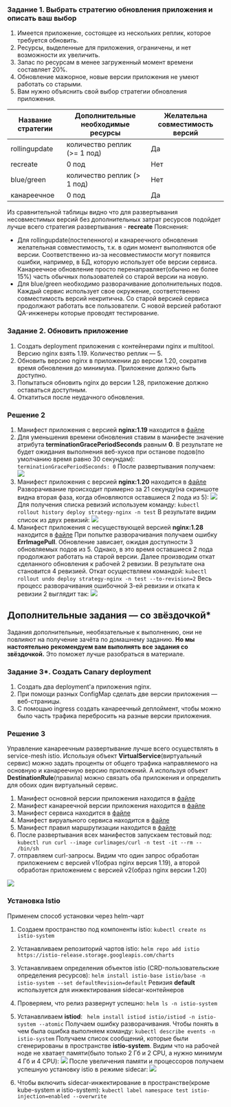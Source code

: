 ### Задание 1. Выбрать стратегию обновления приложения и описать ваш выбор

1. Имеется приложение, состоящее из нескольких реплик, которое требуется обновить.
2. Ресурсы, выделенные для приложения, ограничены, и нет возможности их увеличить.
3. Запас по ресурсам в менее загруженный момент времени составляет 20%.
4. Обновление мажорное, новые версии приложения не умеют работать со старыми.
5. Вам нужно объяснить свой выбор стратегии обновления приложения.

| Название стратегии       |  Дополнительные необходимые ресурсы | Желательна совместимость версий |
|--------------------------|-------------------------------------|---------------------------------|  
| rollingupdate            |  количество реплик (>= 1 под)       |     Да                          | 
| recreate                 |     0 под                           |     Нет                         |
| blue/green               |   количество реплик (> 1 под)       |     Нет                         |
| канареечное              |     0 под                           |     Да                          |

Из сравнительной таблицы видно что для развертывания несовместимых версий без дополнительных затрат ресурсов подойдет лучше всего стратегия развертывания - **recreate**
Пояснения: 
- Для rollingupdate(постепенного) и канареечного обновления желательная совместимость, т.к. в один момент выполняются обе версии. Соответственно из-за несовместимости могут появится ошибки, например, в БД, которую использует обе версии сервиса. Канареечное обновление просто перенаправляет(обычно не более 15%)  часть обычных пользователей со старой версии на новую.
- Для blue/green необходимо разворачивание дополнительных подов. Каждый сервис использует свое окружение, соответственно совместимость версий некритична. Со старой версией сервиса продолжают работать все пользователи. С новой версией работают QA-инженеры которые проводят тестирование.
 

### Задание 2. Обновить приложение

1. Создать deployment приложения с контейнерами nginx и multitool. Версию nginx взять 1.19. Количество реплик — 5.
2. Обновить версию nginx в приложении до версии 1.20, сократив время обновления до минимума. Приложение должно быть доступно.
3. Попытаться обновить nginx до версии 1.28, приложение должно оставаться доступным.
4. Откатиться после неудачного обновления.

### Решение 2

1. Манифест приложения с версией **nginx:1.19** находится в [файле](manifests/strategy-nginx.yaml)
2. Для уменьшения времени обновления ставим в манифесте значение атрибута **terminationGracePeriodSeconds** равным **0**. В результате не будет ожидания выполнения веб-хуков при останове подов(по умолчанию время равно 30 секундам):
   ```terminationGracePeriodSeconds: 0```
   После развертывания получаем:
   <img src='images/deploywith5replica1.png'/>
3. Манифест приложения с версией **nginx:1.20** находится в [файле](manifests/strategy-nginx2.yaml)
   Разворачивание происходит примерно за 21 секунду(на скриншоте видна вторая фаза, когда обновляются оставшиеся 2 пода из 5):
   <img src='images/deploywith5replica2.png'/>
   Для получения списка ревизий используем команду:
   ```kubectl rollout history deploy strategy-nginx -n test```
   В результате видим список из двух ревизий:
   <img src='images/rollouthistory.png'/>
4. Манифест приложения с несуществующей версией **nginx:1.28** находится в [файле](manifests/strategy-nginx3.yaml)
   При попытке разворачивания получаем ошибку **ErrImagePull**. Обновление зависает, ожидая доступности 3 обновляемых подов из 5. Однако, в это время оставшиеся 2 пода продолжают работать на старой версии. Далее производим откат сделанного обновления к рабочей 2 ревизии. В результате она становится 4 ревизией. Откат осуществляем командой:
   ```kubectl rollout undo deploy strategy-nginx -n test --to-revision=2```
   Весь процесс разворачивания ошибочной 3-ей ревизии и отката к ревизии 2 выглядит так:
   <img src='images/rolloutundo.png'/>


## Дополнительные задания — со звёздочкой*

Задания дополнительные, необязательные к выполнению, они не повлияют на получение зачёта по домашнему заданию. **Но мы настоятельно рекомендуем вам выполнять все задания со звёздочкой.** Это поможет лучше разобраться в материале.   

### Задание 3*. Создать Canary deployment

1. Создать два deployment'а приложения nginx.
2. При помощи разных ConfigMap сделать две версии приложения — веб-страницы.
3. С помощью ingress создать канареечный деплоймент, чтобы можно было часть трафика перебросить на разные версии приложения.

### Решение 3

Управление канареечным развертывание лучше всего осуществлять в service-mesh istio. 
Используя объект **VirtualService**(виртуальный сервис) можно задать проценты от общего трафика направляемого на основную и канареечную версию приложений. 
А используя объект **DestinationRule**(правила) можно связать оба приложения и определить для обоих один виртуальный сервис.
1. Манифест основной версии приложения находится в [файле](manifests/strategy-appv1.yaml)
2. Манифест канареечной версии приложения находится в [файле](manifests/strategy-appv2.yaml)
3. Манифест сервиса находится в [файле](manifests/strategy-service.yaml)
4. Манифест вируального сервиса находится в [файле](manifests/strategy-virtualservice.yaml)
5. Манифест правил маршрутизации находится в [файле](manifests/strategy-destinationrule.yaml)
6. После развертывания всех манифестов запускаем тестовый под:
```kubectl run curl --image curlimages/curl -n test -it --rm -- /bin/sh```
7. отправляем curl-запросы. Видим что один запрос обработан приложением с версией v1(образ nginx версия 1.19), а второй обработан приложением с версией v2(образ nginx версии 1.20)
  <img src='images/istiovirtualservice.png'/>


### Установка Istio

Применем способ установки  через helm-чарт 
1. Создаем пространство под компоненты istio:
```kubectl create ns istio-system```
2. Устанавливаем репозиторий чартов istio:
```helm repo add istio https://istio-release.storage.googleapis.com/charts```
3. Устанавливаем определения объектов istio (CRD-пользовательские определения ресурсов):
```helm install istio-base istio/base -n istio-system --set defaultRevision=default```
Ревизия **default** используется для инжектирования sidecar-контейнеров
4. Проверяем, что релиз развернут успешно:
```helm ls -n istio-system```
5. Устанавливаем **istiod**:
``` helm install istiod istio/istiod -n istio-system --atomic```
   Получаем ошибку разворачивания. Чтобы понять в чем была ошибка выполняем команду:
   ```kubectl describe events -n istio-system```
   Получаем список сообщений, которые были сгенерированы в пространстве **istio-system**. Видим что на рабочей ноде не хватает памяти(было только 2 Гб и 2 CPU, а нужно минимум 4 Гб и 4 CPU):
   <img src='images/istio_insufficientmemory.png'/>
   После увеличения памяти и процессоров получаем успешную установку istio в режиме sidecar:
   <img src='images/istioinstall.png'/>

6. Чтобы включить sidecar-инжектирование в пространстве(кроме kube-system и istio-system):
```kubectl label namespace test istio-injection=enabled --overwrite```


